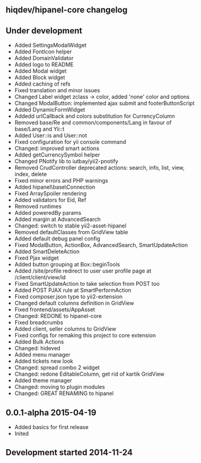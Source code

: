 hiqdev/hipanel-core changelog
-----------------------------

## Under development

- Added SettingsModalWidget
- Added FontIcon helper
- Added DomainValidator
- Added logo to README
- Added Modal widget
- Added Block widget
- Added caching of refs
- Fixed translation and minor issues
- Changed Label widget zclass -> color, added 'none' color and options
- Changed ModalButton: implemented ajax submit and footerButtonScript
- Added DynamicFormWidget
- Addedd urlCallback and colors substitution for CurrencyColumn
- Removed base/Re and common/components/Lang in favour of base/Lang and Yii::t
- Added User::is and User::not
- Fixed configuration for yii console command
- Changed: improved smart actions
- Added getCurrencySymbol helper
- Changed PNotify lib to iutbay/yii2-pnotify
- Removed CrudController deprecated actions: search, info, list, view, index, delete
- Fixed minor errors and PHP warnings
- Added hipanel\base\Connection
- Fixed ArraySpoiler rendering
- Added validators for Eid, Ref
- Removed runtimes
- Added poweredBy params
- Added margin at AdvancedSearch
- Changed: switch to stable yii2-asset-hipanel
- Removed defaultClasses from GridView table
- Added default debug panel config
- Fixed ModalButton, ActionBox, AdvancedSearch, SmartUpdateAction
- Added SmartDeleteAction
- Fixed Pjax widget
- Added button grouping at Box::beginTools
- Added /site/profile redirect to user user profile page at /client/client/view/id
- Fixed SmartUpdateAction to take selection from POST too
- Added POST PJAX rule at SmartPerformAction
- Fixed composer.json type to yii2-extension
- Changed default columns definition in GridView
- Fixed frontend/assets/AppAsset
- Changed: REDONE to hipanel-core
- Fixed breadcrumbs
- Added client, seller columns to GridView
- Fixed configs for remaking this project to core extension
- Added Bulk Actions
- Changed: hideved
- Added menu manager
- Added tickets new look
- Changed: spread combo 2 widget
- Changed: redone EditableColumn, get rid of kartik GridView
- Added theme manager
- Changed: moving to plugin modules
- Changed: GREAT RENAMING to hipanel

## 0.0.1-alpha 2015-04-19

- Added basics for first release
- Inited

## Development started 2014-11-24

